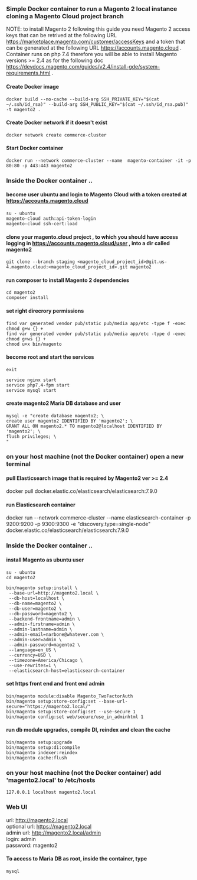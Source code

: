 ### Simple Docker container to run a Magento 2 local instance cloning a Magento Cloud project branch

NOTE: to install Magento 2 following this guide you need Magento 2 access keys that can be retrived at the following URL https://marketplace.magento.com/customer/accessKeys and a token that can be generated at the following URL https://accounts.magento.cloud .
Container runs on php 7.4 therefore you will be able to install Magento versions >= 2.4 as for the following doc https://devdocs.magento.com/guides/v2.4/install-gde/system-requirements.html .

#### Create Docker image

```
docker build --no-cache --build-arg SSH_PRIVATE_KEY="$(cat ~/.ssh/id_rsa)" --build-arg SSH_PUBLIC_KEY="$(cat ~/.ssh/id_rsa.pub)" -t magento2 .
```

#### Create Docker network if it doesn't exist

```
docker network create commerce-cluster
```

#### Start Docker container

```
docker run --network commerce-cluster --name  magento-container -it -p 80:80 -p 443:443 magento2
```

### Inside the Docker container ..

#### become user ubuntu and login to Magento Cloud with a token created at https://accounts.magento.cloud

```
su - ubuntu
magento-cloud auth:api-token-login
magento-cloud ssh-cert:load
```

#### clone your magento.cloud project , to which you should have access logging in https://accounts.magento.cloud/user , into a dir called magento2

```
git clone --branch staging <magento_cloud_project_id>@git.us-4.magento.cloud:<magento_cloud_project_id>.git magento2
```

#### run composer to install Magento 2 dependencies

```
cd magento2
composer install
```

#### set right direcrory permissions

```
find var generated vendor pub/static pub/media app/etc -type f -exec chmod g+w {} +
find var generated vendor pub/static pub/media app/etc -type d -exec chmod g+ws {} +
chmod u+x bin/magento
```

#### become root and start the services

```
exit
```

```
service nginx start
service php7.4-fpm start
service mysql start
```

#### create magento2 Maria DB database and user

```
mysql -e "create database magento2; \
create user magento2 IDENTIFIED BY 'magento2'; \
GRANT ALL ON magento2.* TO magento2@localhost IDENTIFIED BY 'magento2'; \
flush privileges; \
"
```

### on your host machine (not the Docker container) open a new terminal

#### pull Elasticsearch image that is required by Magento2 ver >=  2.4
docker pull docker.elastic.co/elasticsearch/elasticsearch:7.9.0

#### run Elasticsearch container
docker run --network commerce-cluster --name elasticsearch-container -p 9200:9200 -p 9300:9300 -e "discovery.type=single-node" docker.elastic.co/elasticsearch/elasticsearch:7.9.0


### Inside the Docker container ..

#### install Magento as ubuntu user

```
su - ubuntu
cd magento2
```

```
bin/magento setup:install \
 --base-url=http://magento2.local \
 --db-host=localhost \
 --db-name=magento2 \
 --db-user=magento2 \
 --db-password=magento2 \
 --backend-frontname=admin \
 --admin-firstname=admin \
 --admin-lastname=admin \
 --admin-email=narbone@whatever.com \
 --admin-user=admin \
 --admin-password=magento2 \
 --language=en_US \
 --currency=USD \
 --timezone=America/Chicago \
 --use-rewrites=1 \
 --elasticsearch-host=elasticsearch-container
```

#### set https front end and front end admin

```
bin/magento module:disable Magento_TwoFactorAuth
bin/magento setup:store-config:set --base-url-secure="https://magento2.local/"
bin/magento setup:store-config:set --use-secure 1
bin/magento config:set web/secure/use_in_adminhtml 1
```

#### run db module upgrades, compile DI, reindex and clean the cache

```
bin/magento setup:upgrade
bin/magento setup:di:compile
bin/magento indexer:reindex
bin/magento cache:flush
```

### on your host machine (not the Docker container) add 'magento2.local' to /etc/hosts

```
127.0.0.1 localhost magento2.local
```

### Web UI

url: http://magento2.local \
optional url: https://magento2.local \
admin url: http://magento2.local/admin \
login: admin \
password: magento2

#### To access to Maria DB as root, inside the container, type

```
mysql
```
